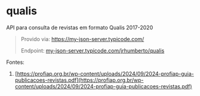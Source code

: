 # qualis
API para consulta de revistas em formato Qualis 2017-2020

>Provido via: https://my-json-server.typicode.com/
>
>Endpoint: [
my-json-server.typicode.com/jrhumberto/qualis](
my-json-server.typicode.com/jrhumberto/qualis)

Fontes:
1. [https://profiap.org.br/wp-content/uploads/2024/09/2024-profiap-guia-publicacoes-revistas.pdf](https://profiap.org.br/wp-content/uploads/2024/09/2024-profiap-guia-publicacoes-revistas.pdf)

